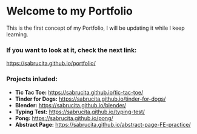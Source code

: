# Welcome to my Portfolio

This is the first concept of my Portfolio, I will be updating it while I keep learning.

### If you want to look at it, check the next link:
https://sabrucita.github.io/portfolio/

### Projects inluded:

- **Tic Tac Toe:** https://sabrucita.github.io/tic-tac-toe/
- **Tinder for Dogs:** https://sabrucita.github.io/tinder-for-dogs/
- **Blender:** https://sabrucita.github.io/blender/
- **Typing Test:** https://sabrucita.github.io/typing-test/
- **Pong:** https://sabrucita.github.io/pong/
- **Abstract Page:** https://sabrucita.github.io/abstract-page-FE-practice/